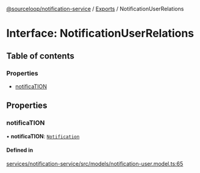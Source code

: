 [@sourceloop/notification-service](../README.md) / [Exports](../modules.md) / NotificationUserRelations

# Interface: NotificationUserRelations

## Table of contents

### Properties

- [notificaTION](NotificationUserRelations.md#notification)

## Properties

### notificaTION

• **notificaTION**: [`Notification`](../classes/Notification.md)

#### Defined in

[services/notification-service/src/models/notification-user.model.ts:65](https://github.com/sourcefuse/loopback4-microservice-catalog/blob/b93c60ac7/services/notification-service/src/models/notification-user.model.ts#L65)
